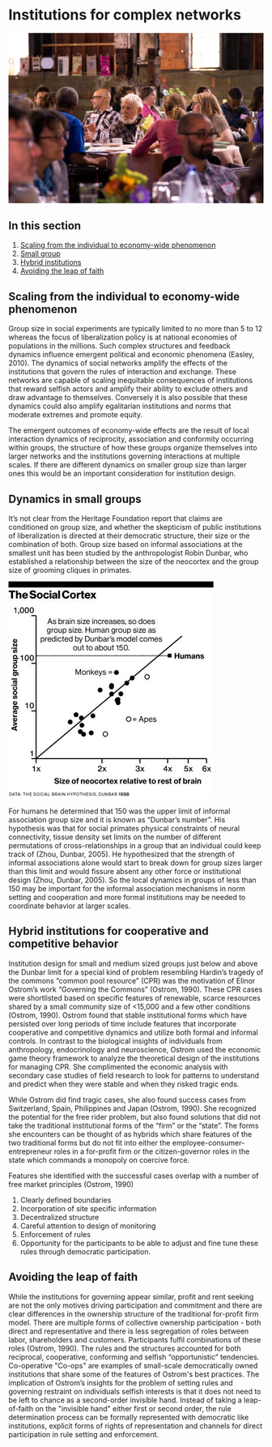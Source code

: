 # Institutions for complex networks

![Annual meeting at Oregon based people&apos;s food Co-op Creator: Soraya Benson ](.gitbook/assets/image%20%2849%29.png)

## In this section

1. [Scaling from the individual to economy-wide phenomenon](institutions-for-complex-networks.md#scaling-from-the-individual-to-economy-wide-phenomenon)
2. [Small group](institutions-for-complex-networks.md#dynamics-in-small-groups)
3. [Hybrid institutions](institutions-for-complex-networks.md#hybrid-institutions-for-cooperative-and-competitive-behavior)
4. [Avoiding the leap of faith](institutions-for-complex-networks.md#avoiding-the-leap-of-faith)

## Scaling from the individual to economy-wide phenomenon

Group size in social experiments are typically limited to no more than 5 to 12 whereas the focus of liberalization policy is at national economies of populations in the millions.  Such complex structures and feedback dynamics influence emergent political and economic phenomena \(Easley, 2010\).  The dynamics of social networks amplify the effects of the institutions that govern the rules of interaction and exchange. These networks are capable of scaling inequitable consequences of institutions that reward selfish actors and amplify their ability to exclude others and draw advantage to themselves. Conversely it is also possible that these dynamics could also amplify egalitarian institutions and norms that moderate extremes and promote equity. 

The emergent outcomes of economy-wide effects are the result of local interaction dynamics of reciprocity, association and conformity occurring within groups, the structure of how these groups organize themselves into larger networks and the institutions governing interactions at multiple scales.  If there are different dynamics on smaller group size than larger ones this would be an important consideration for institution design. 

## Dynamics in small groups

It’s not clear from the Heritage Foundation report that claims are conditioned on group size, and whether the skepticism of public institutions of liberalization is directed at their democratic structure, their size or the combination of both.  Group size based on informal associations at the smallest unit has been studied by the anthropologist Robin Dunbar, who established a relationship between the size of the neocortex and the group size of grooming cliques in primates. 

![The social brain hypothesis, Dunbar, 1998](.gitbook/assets/image%20%2879%29.png)

For humans he determined that 150 was the upper limit of informal association group size and it is known as “Dunbar’s number”.  His hypothesis was that for social primates physical constraints of neural connectivity, tissue density set limits on the number of different permutations of cross-relationships in a group that an individual could keep track of \(Zhou, Dunbar, 2005\).  He hypothesized that the strength of informal associations alone would start to break down for group sizes larger than this limit and would fissure absent any other force or institutional design \(Zhou, Dunbar, 2005\).  So the local dynamics in groups of less than 150 may be important for the informal association mechanisms in norm setting and cooperation and more formal institutions may be needed to coordinate behavior at larger scales.   

## Hybrid institutions for cooperative and competitive behavior

Institution design for small and medium sized groups just below and above the Dunbar limit for a special kind of problem resembling Hardin’s tragedy of the commons “common pool resource” \(CPR\) was the motivation of Elinor Ostrom’s work “Governing the Commons” \(Ostrom, 1990\).  These CPR cases were shortlisted based on specific features of renewable, scarce resources shared by a small community size of &lt;15,000 and a few other conditions \(Ostrom, 1990\). Ostrom found that stable institutional forms which have persisted over long periods of time include features that incorporate cooperative and competitive dynamics and utilize both formal and informal controls.  In contrast to the biological insights of individuals from anthropology, endocrinology and neuroscience, Ostrom used the economic game theory framework to analyze the theoretical design of the institutions for managing CPR. She complimented the economic analysis with secondary case studies of field research to look for patterns to understand and predict when they were stable and when they risked tragic ends.  

While Ostrom did find tragic cases, she also found success cases from Switzerland, Spain, Philippines and Japan \(Ostrom, 1990\). She recognized the potential for the free rider problem, but also found  solutions that did not take the traditional institutional forms of the “firm” or the “state”. The forms she encounters can be thought of as hybrids which share features of the two traditional forms but do not fit into either the employee-consumer-entrepreneur roles in a for-profit firm or the citizen-governor roles in the state which commands a monopoly on coercive force.  

Features she identified with the successful cases overlap with a number of free market principles \(Ostrom, 1990\)

1. Clearly defined boundaries
2. Incorporation of site specific information
3. Decentralized structure
4. Careful attention to design of monitoring
5. Enforcement of rules
6. Opportunity for the participants to be able to adjust and fine tune these rules through democratic participation.  

## Avoiding the leap of faith

While the institutions for governing appear similar, profit and rent seeking are not the only motives driving participation and commitment and there are clear differences in the ownership structure of the traditional for-profit firm model. There are multiple forms of collective ownership participation - both direct and representative and there is less segregation of roles between labor, shareholders and customers. Participants fulfil combinations of these roles \(Ostrom, 1990\).  The rules and the structures accounted for both reciprocal, cooperative, conforming and selfish “opportunistic” tendencies.  Co-operative "Co-ops" are examples of small-scale democratically owned institutions that share some of the features of Ostrom's best practices.  The implication of Ostrom’s insights for the problem of setting rules and governing restraint on individuals selfish interests is that it does not need to be left to chance as a second-order invisible hand.  Instead of taking a leap-of-faith on the "invisible hand" either first or second order, the rule determination process can be formally represented with democratic like institutions, explicit forms of rights of representation and channels for direct participation in rule setting and enforcement.  


